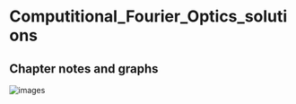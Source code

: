 # Computitional_Fourier_Optics_solutions
## Chapter notes and graphs

![images](images\formula_ch.png)


